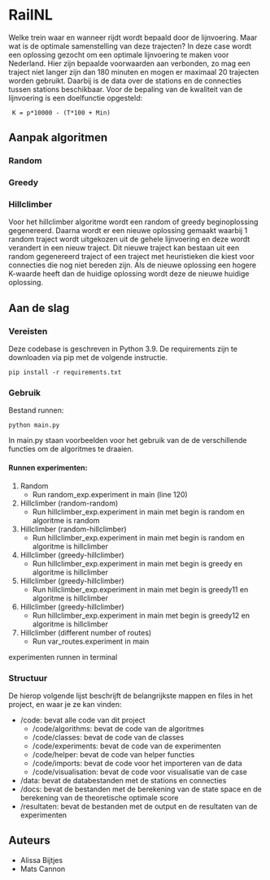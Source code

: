 # RailNL
Welke trein waar en wanneer rijdt wordt bepaald door de lijnvoering. Maar wat is de optimale samenstelling van deze trajecten? In deze case wordt een oplossing gezocht om een optimale lijnvoering te maken voor Nederland. Hier zijn bepaalde voorwaarden aan verbonden, zo mag een traject niet langer zijn dan 180 minuten en mogen er maximaal 20 trajecten worden gebruikt. Daarbij is de data over de stations en de connecties tussen stations beschikbaar. Voor de bepaling van de kwaliteit van de lijnvoering is een doelfunctie opgesteld: 
```
 K = p*10000 - (T*100 + Min)
```

## Aanpak algoritmen
### Random

### Greedy

### Hillclimber
Voor het hillclimber algoritme wordt een random of greedy beginoplossing gegenereerd. Daarna wordt er een nieuwe oplossing gemaakt waarbij 1 random traject wordt uitgekozen uit de gehele lijnvoering en deze wordt verandert in een nieuw traject. Dit nieuwe traject kan bestaan uit een random gegenereerd traject of een traject met heuristieken die kiest voor connecties die nog niet bereden zijn. Als de nieuwe oplossing een hogere K-waarde heeft dan de huidige oplossing wordt deze de nieuwe huidige oplossing.

## Aan de slag
### Vereisten
Deze codebase is geschreven in Python 3.9. De requirements zijn te downloaden via pip met de volgende instructie.
```
pip install -r requirements.txt
```

### Gebruik
Bestand runnen:

```
python main.py
```
In main.py staan voorbeelden voor het gebruik van de de verschillende functies om de algoritmes te draaien.

#### Runnen experimenten:
1. Random
    * Run random_exp.experiment in main (line 120)
2. Hillclimber (random-random)
    * Run hillclimber_exp.experiment in main met begin is random en algoritme is random
3. Hillclimber (random-hillclimber)
    * Run hillclimber_exp.experiment in main met begin is random en algoritme is hillclimber
4. Hillclimber (greedy-hillclimber)
    * Run hillclimber_exp.experiment in main met begin is greedy en algoritme is hillclimber
5. Hillclimber (greedy-hillclimber)
    * Run hillclimber_exp.experiment in main met begin is greedy11 en algoritme is hillclimber
6. Hillclimber (greedy-hillclimber)
    * Run hillclimber_exp.experiment in main met begin is greedy12 en algoritme is hillclimber
7. Hillclimber (different number of routes)
    * Run var_routes.experiment in main

experimenten runnen in terminal

### Structuur
De hierop volgende lijst beschrijft de belangrijkste mappen en files in het project, en waar je ze kan vinden:
* /code: bevat alle code van dit project
    * /code/algorithms: bevat de code van de algoritmes
    * /code/classes: bevat de code van de classes
    * /code/experiments: bevat de code van de experimenten
    * /code/helper: bevat de code van helper functies
    * /code/imports: bevat de code voor het importeren van de data
    * /code/visualisation: bevat de code voor visualisatie van de case
* /data: bevat de databestanden met de stations en connecties
* /docs: bevat de bestanden met de berekening van de state space en de berekening van de theoretische optimale score
* /resultaten: bevat de bestanden met de output en de resultaten van de experimenten

## Auteurs
* Alissa Bijtjes
* Mats Cannon